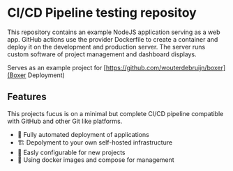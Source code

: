 # CI/CD Pipeline testing repositoy
This repository contains an example NodeJS application serving as a web app. GitHub actions use the provider Dockerfile to create a container and deploy it on the development and production server. The server runs custom software of project management and dashboard displays.

Serves as an example project for [https://github.com/wouterdebruijn/boxer](Boxer Deployment)

## Features
This projects fucus is on a minimal but complete CI/CD pipeline compatible with GitHub and other Git like platforms.
 - 🚀 Fully automated deployment of applications
 - 🏗 Depolyment to your own self-hosted infrastructure
 - 🔨 Easly configurable for new projects
 - 🐬 Using docker images and compose for management
